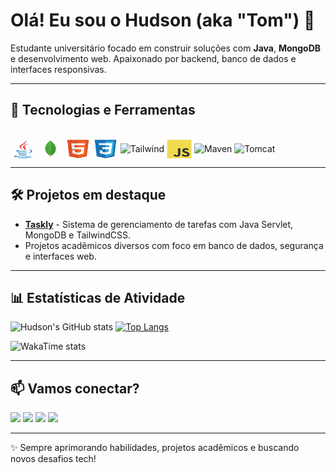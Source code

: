 # Olá! Eu sou o Hudson (aka "Tom") 👋

Estudante universitário focado em construir soluções com **Java**, **MongoDB** e desenvolvimento web. Apaixonado por backend, banco de dados e interfaces responsivas.

---

## 🚀 Tecnologias e Ferramentas

<div style="display: inline_block"><br>
  <img align="center" alt="Java" height="30" width="40" src="https://raw.githubusercontent.com/devicons/devicon/master/icons/java/java-original.svg" />
  <img align="center" alt="MongoDB" height="30" width="40" src="https://raw.githubusercontent.com/devicons/devicon/master/icons/mongodb/mongodb-original.svg" />
  <img align="center" alt="HTML5" height="30" width="40" src="https://raw.githubusercontent.com/devicons/devicon/master/icons/html5/html5-original.svg" />
  <img align="center" alt="CSS3" height="30" width="40" src="https://raw.githubusercontent.com/devicons/devicon/master/icons/css3/css3-original.svg" />
  <img align="center" alt="Tailwind" height="30" width="40" src="https://tailwindcss.com/favicon-32x32.png" />
  <img align="center" alt="JavaScript" height="30" width="40" src="https://raw.githubusercontent.com/devicons/devicon/master/icons/javascript/javascript-original.svg" />
  <img align="center" alt="Maven" height="30" width="40" src="https://maven.apache.org/images/logos/maven-logo.svg" />
  <img align="center" alt="Tomcat" height="30" width="40" src="https://tomcat.apache.org/images/tomcat.png" />
</div>

---

## 🛠️ Projetos em destaque

- [**Taskly**](https://github.com/Hudsonsilv2/Taskly) - Sistema de gerenciamento de tarefas com Java Servlet, MongoDB e TailwindCSS.
- Projetos acadêmicos diversos com foco em banco de dados, segurança e interfaces web.

---

## 📊 Estatísticas de Atividade

![Hudson's GitHub stats](https://github-readme-stats.vercel.app/api?username=HudsonSilv2&show_icons=true&theme=radical)
[![Top Langs](https://github-readme-stats.vercel.app/api/top-langs/?username=HudsonSilv2&layout=donut)](https://github.com/HudsonSilv2)

![WakaTime stats](https://wakatime.com/share/@dc9838ca-7db7-455b-a1f7-107c472d4058/21c32de8-8225-4f78-9aa2-4ee7d604e5fe.svg)

---

## 📫 Vamos conectar?

<a href="https://www.linkedin.com/in/hudson-silva-16b1982a0/" target="_blank"><img src="https://img.shields.io/badge/-LinkedIn-%230077B5?style=for-the-badge&logo=linkedin&logoColor=white" /></a>
<a href="https://www.instagram.com/hudson_xyuu/" target="_blank"><img src="https://img.shields.io/badge/-Instagram-%23E4405F?style=for-the-badge&logo=instagram&logoColor=white" /></a>
<a href="https://www.youtube.com/@beargosth_games9206" target="_blank"><img src="https://img.shields.io/badge/YouTube-FF0000?style=for-the-badge&logo=youtube&logoColor=white" /></a>
<a href="mailto:hudson@gmail.com"><img src="https://img.shields.io/badge/-Email-%23D44638?style=for-the-badge&logo=gmail&logoColor=white" /></a>

---

✨ Sempre aprimorando habilidades, projetos acadêmicos e buscando novos desafios tech!


